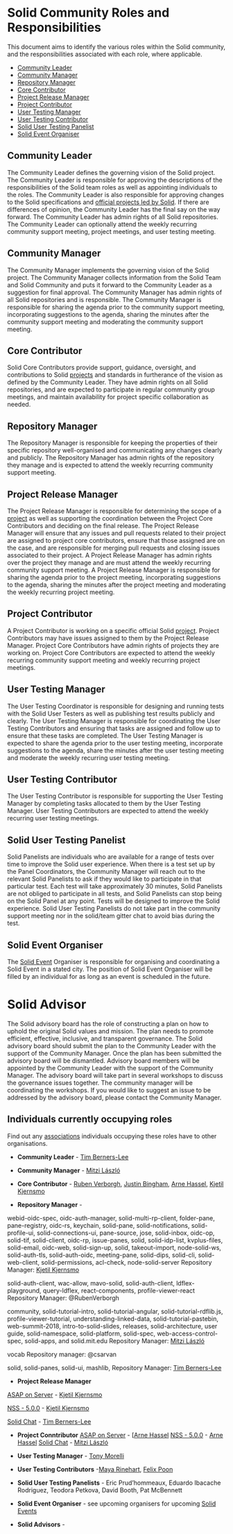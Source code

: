 # Solid Community Roles and Responsibilities  
This document aims to identify the various roles within the Solid community,
and the responsibilities associated with each role, where applicable.

- [Community Leader](#community-leader)
- [Community Manager](#community-manager)
- [Repository Manager](#repository-manager)
- [Core Contributor](#core-contributor)
- [Project Release Manager](#project-release-manager)
- [Project  Contributor](#project-contributor)
- [User Testing Manager](#user-testing-Manager)
- [User Testing Contributor](#user-testing-Contributor)
- [Solid User Testing Panelist](#solid-user-testing-panelist)
- [Solid Event Organiser](#solid-Event-Organiser)

## Community Leader
The Community Leader defines the governing vision of the Solid project. The Community Leader is responsible for approving the descriptions of the responsibilities of the Solid team roles as well as appointing individuals to the roles. The Community Leader is also responsible for approving changes to the Solid specifications and [official projects led by Solid](https://github.com/orgs/solid/projects). If there are differences of opinion, the Community Leader has the final say on the way forward. The Community Leader has admin rights of all Solid repositories. The Community Leader can optionally attend the weekly recurring community support meeting, project meetings, and user testing meeting.

## Community Manager
The Community Manager implements the governing vision of the Solid project. The Community Manager collects information from the Solid Team and Solid Community and puts it forward to the Community Leader as a suggestion for final approval. The Community Manager has admin rights of all Solid repositories and is responsible. The Community Manager is responsible for sharing the agenda prior to the community support meeting, incorporating suggestions to the agenda, sharing the minutes after the community support meeting and moderating the community support meeting.

## Core Contributor
Solid Core Contributors provide support, guidance, oversight, and contributions to Solid [projects](https://github.com/orgs/solid/projects) and standards in furtherance of the vision as defined by the Community Leader. They have admin rights on all Solid repositories, and are expected to participate in regular community group meetings, and maintain  availability for project specific collaboration as needed.

## Repository Manager
The Repository Manager is responsible for keeping the properties of their specific repository well-organised and communicating any changes clearly and publicly. The Repository Manager has admin rights of the repository they manage and is expected to attend the weekly recurring community support meeting.

## Project Release Manager
The Project Release Manager is responsible for determining the scope of a [project](https://github.com/orgs/solid/projects) as well as supporting the coordination between the Project Core Contributors and deciding on the final release. The Project Release Manager will ensure that any issues and pull requests related to their project are assigned to project core contributors, ensure that those assigned are on the case, and are responsible for merging pull requests and closing issues associated to their project. A Project Release Manager has admin rights over the project they manage and are must attend the weekly recurring community support meeting. A Project Release Manager is responsible for sharing the agenda prior to the project meeting, incorporating suggestions to the agenda, sharing the minutes after the project meeting and moderating the weekly recurring project meeting.

## Project Contributor
A Project Contributor is working on a specific official Solid [project](https://github.com/orgs/solid/projects). Project Contributors may have issues assigned to them by the Project Release Manager. Project Core Contributors have admin rights of projects they are working on. Project Core Contributors are expected to attend the weekly recurring community support meeting and weekly recurring project meetings.  

## User Testing Manager
The User Testing Coordinator is responsible for designing and running tests with the Solid User Testers as well as publishing test results publicly and clearly. The User Testing Manager is responsible for coordinating the User Testing Contributors and ensuring that tasks are assigned and follow up to ensure that these tasks are completed. The User Testing Manager is expected to share the agenda prior to the user testing meeting, incorporate suggestions to the agenda, share the minutes after the user testing meeting and moderate the weekly recurring user testing meeting.

## User Testing Contributor
The User Testing Contributor is responsible for supporting the User Testing Manager by completing tasks allocated to them by the User Testing Manager. User Testing Contributors are expected to attend the weekly recurring user testing meetings.

## Solid User Testing Panelist
Solid Panelists are individuals who are available for a range of tests over time to improve the Solid user experience. When there is a test set up by the Panel Coordinators, the Community Manager will reach out to the relevant Solid Panelists to ask if they would like to participate in that particular test. Each test will take approximately 30 minutes, Solid Panelists are not obliged to participate in all tests, and Solid Panelists can stop being on the Solid Panel at any point. Tests will be designed to improve the Solid experience. Solid User Testing Panelists do not take part in the community support meeting nor in the solid/team gitter chat to avoid bias during the test.

## Solid Event Organiser
The [Solid Event](solid-events.md) Organiser is responsible for organising and coordinating a Solid Event in a stated city. The position of Solid Event Organiser will be filled by an individual for as long as an event is scheduled in the future.

# Solid Advisor
The Solid advisory board has the role of constructing a plan on how to uphold the original Solid values and mission. The plan needs to promote efficient, effective, inclusive, and transparent governance. The Solid advisory board should submit the plan to the Community Leader with the support of the Community Manager. Once the plan has been submitted the advisory board will be dismantled. Advisory board members will be appointed by the Community Leader with the support of the Community Manager. The advisory board will take part in several workshops to discuss the governance issues together. The community manager will be coordinating the workshops. If you would like to suggest an issue to be addressed by the advisory board, please contact the Community Manager.

## Individuals currently occupying roles
Find out any [associations](associations.md) individuals occupying these roles have to other organisations.

* **Community Leader** - [Tim Berners-Lee](https://github.com/timbl)

* **Community Manager** - [Mitzi László](https://github.com/Mitzi-Laszlo)

* **Core Contributor** - [Ruben Verborgh](https://github.com/RubenVerborgh), [Justin Bingham](https://github.com/justinwb), [Arne Hassel](https://github.com/megoth_twitter), [Kjetil Kjernsmo](https://github.com/kjetilk)

* **Repository Manager** -

webid-oidc-spec, oidc-auth-manager, solid-multi-rp-client, folder-pane, pane-registry, oidc-rs, keychain, solid-pane, solid-notifications, solid-profile-ui, solid-connections-ui, pane-source, jose, solid-inbox, oidc-op, solid-tif, solid-client, oidc-rp, issue-panes, solid, solid-idp-list, kvplus-files, solid-email, oidc-web, solid-sign-up, solid, takeout-import, node-solid-ws, solid-auth-tls,  solid-auth-oidc, meeting-pane, solid-dips, solid-cli, solid-web-client, solid-permissions, acl-check, node-solid-server Repository Manager: [Kjetil Kjernsmo](https://github.com/kjetilk)

solid-auth-client, wac-allow, mavo-solid, solid-auth-client, ldflex-playground, query-ldflex, react-components, profile-viewer-react Repository Manager: @RubenVerborgh

community, solid-tutorial-intro, solid-tutorial-angular, solid-tutorial-rdflib.js, profile-viewer-tutorial, understanding-linked-data, solid-tutorial-pastebin, web-summit-2018, intro-to-solid-slides, releases, solid-architecture, user guide, solid-namespace, solid-platform, solid-spec, web-access-control-spec, solid-apps, and solid.mit.edu Repository Manager: [Mitzi László](https://github.com/Mitzi-Laszlo)

vocab Repository manager: @csarvan

solid, solid-panes, solid-ui, mashlib, Repository Manager: [Tim Berners-Lee](https://github.com/timbl)

* **Project Release Manager**

[ASAP on Server](https://github.com/orgs/solid/projects/2) - [Kjetil Kjernsmo](https://github.com/kjetilk)

[NSS - 5.0.0](https://github.com/orgs/solid/projects/1)  - [Kjetil Kjernsmo](https://github.com/kjetilk)

[Solid Chat](https://github.com/orgs/solid/projects/3) - [Tim Berners-Lee](https://github.com/timbl)

* **Project  Conntributor**
[ASAP on Server](https://github.com/orgs/solid/projects/2) - [[Arne Hassel](https://github.com/megoth_twitter)
[NSS - 5.0.0](https://github.com/orgs/solid/projects/1)  - [Arne Hassel](https://github.com/megoth_twitter)
[Solid Chat](https://github.com/orgs/solid/projects/3) - [Mitzi László](https://github.com/Mitzi-Laszlo)

* **User Testing Manager** - [Tony Morelli](https://github.com/tony-morelli)

* **User Testing Contributors** -[Maya Rinehart](https://github.com/mayarhinehart), [Felix Poon](https://github.com/fcfpoon)

* **Solid User Testing Panelists** - Eric Prud’hommeaux, Eduardo Ibacache Rodriguez, Teodora Petkova,  David Booth, Pat McBennett

* **Solid Event Organiser** - see upcoming organisers for upcoming [Solid Events](solid-events.md)

* **Solid Advisors** -
